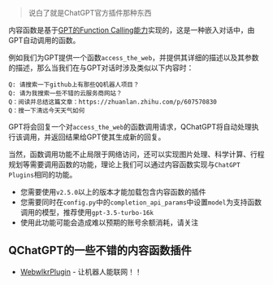 > 说白了就是ChatGPT官方插件那种东西

内容函数是基于[GPT的Function Calling能力](https://platform.openai.com/docs/guides/gpt/function-calling)实现的，这是一种嵌入对话中，由GPT自动调用的函数。  

例如我们为GPT提供一个函数`access_the_web`，并提供其详细的描述以及其参数的描述，那么当我们在与GPT对话时涉及类似以下内容时：

```
Q: 请搜索一下github上有那些QQ机器人项目？
Q: 请为我搜索一些不错的云服务商网站？
Q：阅读并总结这篇文章：https://zhuanlan.zhihu.com/p/607570830
Q：搜一下清远今天天气如何
```

GPT将会回复一个对`access_the_web`的函数调用请求，QChatGPT将自动处理执行该调用，并返回结果给GPT使其生成新的回复。

当然，函数调用功能不止局限于网络访问，还可以实现图片处理、科学计算、行程规划等需要调用函数的功能，理论上我们可以通过内容函数实现与`ChatGPT Plugins`相同的功能。

- 您需要使用`v2.5.0`以上的版本才能加载包含内容函数的插件
- 您需要同时在`config.py`中的`completion_api_params`中设置`model`为支持函数调用的模型，推荐使用`gpt-3.5-turbo-16k`
- 使用此功能可能会造成难以预期的账号余额消耗，请关注

## QChatGPT的一些不错的内容函数插件

- [WebwlkrPlugin](https://github.com/RockChinQ/WebwlkrPlugin) - 让机器人能联网！！
